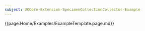 ```yaml
---
subject: UKCore-Extension-SpecimenCollectionCollector-Example
---
```

{{page:Home/Examples/ExampleTemplate.page.md}}
